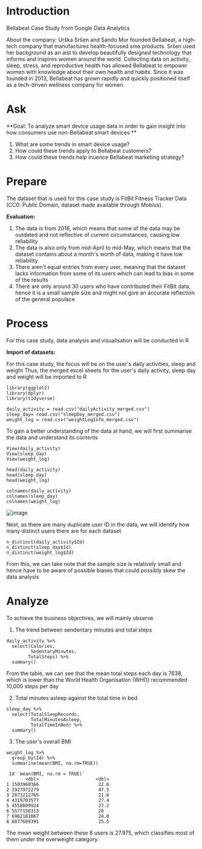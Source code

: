 # Introduction
Bellabeat Case Study from Google Data Analytics

About the company:
Urška Sršen and Sando Mur founded Bellabeat, a high-tech company that manufactures health-focused sma products.
Sršen used her background as an aist to develop beautifully designed technology that informs and inspires women around
the world. Collecting data on activity, sleep, stress, and reproductive health has allowed Bellabeat to empower women with
knowledge about their own health and habits. Since it was founded in 2013, Bellabeat has grown rapidly and quickly positioned
itself as a tech-driven wellness company for women.

# Ask
**Goal: To analyze smart device usage data in order to gain insight into how consumers use non-Bellabeat smart devices
**
1. What are some trends in smart device usage?
2. How could these trends apply to Bellabeat customers?
3. How could these trends help inuence Bellabeat marketing strategy?

# Prepare
The dataset that is used for this case study is FitBit Fitness Tracker Data (CC0: Public Domain, dataset made available through Mobius). 

**Evaluation:**
1. The data is from 2016, which means that some of the data may be outdated and not reflective of current circumstances, causing low reliability
2. The data is also only from mid-April to mid-May, which means that the dataset contains about a month's worth of data, making it have low reliability
3. There aren't equal entries from every user, meaning that the dataset lacks information from some of its users which can lead to bias in some of the results
4. There are only around 30 users who have contributed their FitBit data, hence it is a small sample size and might not give an accurate reflection of the general populace

# Process
For this case study, data analysis and visualisation will be conducted in R

**Import of datasets:**

For this case study, the focus will be on the user's daily activities, sleep and weight
Thus, the merged excel sheets for the user's daily activity, sleep day and weight will be imported to R

```
library(ggplot2)
library(dplyr)
library(tidyverse)

daily_activity = read.csv("dailyActivity_merged.csv")
sleep_day= read.csv("sleepDay_merged.csv")
weight_log = read.csv("weightLogInfo_merged.csv")

```
To gain a better understanding of the data at hand, we will first summarise the data and understand its contents

```
View(daily_activity)
View(sleep_day)
View(weight_log)

head(daily_activity)
head(sleep_day)
head(weight_log)

colnames(daily_activity)
colnames(sleep_day)
colnames(weight_log)
```
![image](https://github.com/user-attachments/assets/7ee2a1e0-b6c3-41ed-beee-07d1f9f755c2)



Next, as there are many duplicate user ID in the data, we will identify how many distinct users there are for each dataset

```
n_distinct(daily_activity$Id)
n_distinct(sleep_day$Id)
n_distinct(weight_log$Id)
```


From this, we can take note that the sample size is relatively small and hence have to be aware of possible biases that could possibly skew the data analysis

# Analyze
To achieve the business objectives, we will mainly observe 

1. The trend between sendentary minutes and total steps

```
daily_activity %>%
  select(Calories,
         SedentaryMinutes,
        TotalSteps) %>% 
  summary()
```
From the table, we can see that the mean total steps each day is 7638, which is lower than the World Health Organisation (WHO) recommended 10,000 steps per day

2. Total minutes asleep against the total time in bed

```
sleep_day %>% 
  select(TotalSleepRecords,
         TotalMinutesAsleep,
         TotalTimeInBed) %>%
  summary()
```
3. The user's overall BMI

```
weight_log %>%
  group_by(Id) %>%
  summarise(mean(BMI, na.rm=TRUE))

 Id `mean(BMI, na.rm = TRUE)`
       <dbl>                     <dbl>
1 1503960366                      22.6
2 1927972279                      47.5
3 2873212765                      21.6
4 4319703577                      27.4
5 4558609924                      27.2
6 5577150313                      28  
7 6962181067                      24.0
8 8877689391                      25.5
```
The mean weight between these 8 users is 27.975, which classifies most of them under the overweight category.
